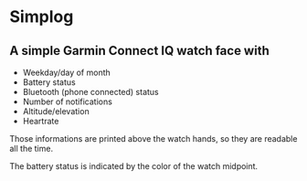 # Simplog
## A simple Garmin Connect IQ watch face with
- Weekday/day of month
- Battery status
- Bluetooth (phone connected) status
- Number of notifications
- Altitude/elevation
- Heartrate

Those informations are printed above the watch hands, so they are readable all the time.

The battery status is indicated by the color of the watch midpoint.
